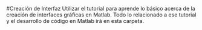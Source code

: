 #Creación de Interfaz
Utilizar el tutorial para aprende lo básico acerca de la creación de interfaces gráficas en Matlab. Todo lo relacionado a ese tutorial y el desarrollo de código en Matlab irá en esta carpeta.
